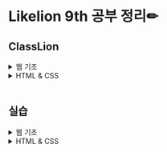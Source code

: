 # Likelion 9th 공부 정리✏

## ClassLion

<details>
<summary> 웹 기초 </summary>

- [210424 웹 기초 - Web & Web Service](https://github.com/jinhyungrhee/LikeLion/blob/master/WEB/Intro/WebService.md)
- [210424 웹 기초 - HTML](https://github.com/jinhyungrhee/LikeLion/blob/master/WEB/Intro/html.md)
- [210424 웹 기초 - Tag](https://github.com/jinhyungrhee/LikeLion/blob/master/WEB/Intro/tag.md)

- [210424 웹 기초 - Bootstrap](https://github.com/jinhyungrhee/LikeLion/blob/master/WEB/Bootstrap/bootstrap.md)
- [210424 웹 기초 - Github 배포](https://github.com/jinhyungrhee/LikeLion/blob/master/WEB/Deploy/github.md)

</details>

<details>
<summary> HTML & CSS </summary>

- [210424 HTML & CSS - Intro](https://github.com/jinhyungrhee/LikeLion/blob/master/HTML%26CSS/HTML/intro.md)
- [210424 HTML & CSS - HTML 요소와 태그](https://github.com/jinhyungrhee/LikeLion/blob/master/HTML%26CSS/HTML/basic.md)

- [210504 HTML & CSS - CSS 기초](https://github.com/jinhyungrhee/LikeLion/blob/master/HTML%26CSS/CSS/basic.md)
- [210504 HTML & CSS - 선택자](https://github.com/jinhyungrhee/LikeLion/blob/master/HTML%26CSS/CSS/selector.md)
- [210504 HTML & CSS - 값과 단위](https://github.com/jinhyungrhee/LikeLion/blob/master/HTML%26CSS/CSS/value.md)
- [210504 HTML & CSS - 텍스트와 관련된 프로퍼티](https://github.com/jinhyungrhee/LikeLion/blob/master/HTML%26CSS/CSS/property.md)
- [210504 HTML & CSS - 박스 모델](https://github.com/jinhyungrhee/LikeLion/blob/master/HTML%26CSS/CSS/boxmodel.md)
</details>

<br/>

## 실습

<details>
<summary> 웹 기초 </summary>

- [210424 웹 기초 - HTML 실습](https://github.com/jinhyungrhee/LikeLion/tree/master/WEB/prac)
</details>

<details>
<summary> HTML & CSS </summary>

- [210424 HTML & CSS - 레이아웃 관련 태그](https://github.com/jinhyungrhee/LikeLion/blob/master/HTML%26CSS/prac/HTML/layout.html)
- [210424 HTML & CSS - 텍스트 관련 태그](https://github.com/jinhyungrhee/LikeLion/blob/master/HTML%26CSS/prac/HTML/texttag.html)
- [210424 HTML & CSS - 링크 태그](https://github.com/jinhyungrhee/LikeLion/blob/master/HTML%26CSS/prac/HTML/linktag.html)
- [210424 HTML & CSS - 멀티미디어 관련 태그](https://github.com/jinhyungrhee/LikeLion/blob/master/HTML%26CSS/prac/HTML/imgtag.html)
- [210424 HTML & CSS - 테이블과 리스트](https://github.com/jinhyungrhee/LikeLion/blob/master/HTML%26CSS/prac/HTML/tabletag.html)
- [210424 HTML & CSS - 폼 태그](https://github.com/jinhyungrhee/LikeLion/blob/master/HTML%26CSS/prac/HTML/formtag.html)

- [210504 HTML & CSS - CSS 기초1(Link Style)](https://github.com/jinhyungrhee/LikeLion/blob/master/HTML%26CSS/prac/CSS/linkstyle.html)
- [210504 HTML & CSS - CSS 기초2(Embedding Style)](https://github.com/jinhyungrhee/LikeLion/blob/master/HTML%26CSS/prac/CSS/embedding.html)
- [210504 HTML & CSS - CSS 기초3(Inline Style)](https://github.com/jinhyungrhee/LikeLion/blob/master/HTML%26CSS/prac/CSS/inline.html)
- [210504 HTML & CSS - 선택자1(단순 선택자)](https://github.com/jinhyungrhee/LikeLion/blob/master/HTML%26CSS/prac/CSS/selector.html)
- [210504 HTML & CSS - 선택자2(복합 선택자)](https://github.com/jinhyungrhee/LikeLion/blob/master/HTML%26CSS/prac/CSS/combinator.html)
- [210504 HTML & CSS - 선택자3(Pseudo Class 선택자)](https://github.com/jinhyungrhee/LikeLion/blob/master/HTML%26CSS/prac/CSS/pseudoclass.html)
- [210504 HTML & CSS - 값과 단위](https://github.com/jinhyungrhee/LikeLion/blob/master/HTML%26CSS/prac/CSS/value.html)
- [210504 HTML & CSS - 텍스트와 관련된 프로퍼티](https://github.com/jinhyungrhee/LikeLion/blob/master/HTML%26CSS/prac/CSS/font.html)
- [210504 HTML & CSS - 박스 모델](https://github.com/jinhyungrhee/LikeLion/blob/master/HTML%26CSS/prac/CSS/boxmodel.html)

</details>
